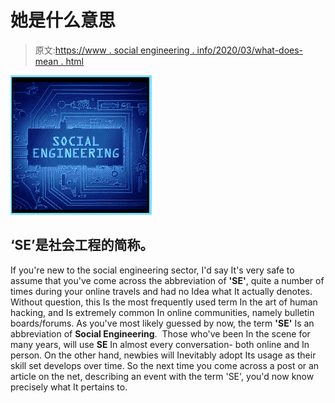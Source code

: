 # 她是什么意思

> 原文:[https://www . social engineering . info/2020/03/what-does-mean . html](https://www.socialengineering.info/2020/03/what-does-mean.html)

[![](img/18d3fb064189b617716f64da25e96fbb.png)](https://1.bp.blogspot.com/-th1Tpo7QZCg/Xm4lbcd9Z6I/AAAAAAAAjHs/yJsP1n5d4UMBCHobcTvIodfhFmT1Rh6EACLcBGAsYHQ/s1600/Social%2BEngineering.%2Bwww.socialengineers.com.png)

## **‘SE’是社会工程的简称。**

If you're new to the social engineering sector, I'd say It's very safe to assume that you've come across the abbreviation of **'SE'**, quite a number of times during your online travels and had no Idea what It actually denotes. 
  Without question, this Is the most frequently used term In the art of human hacking, and Is extremely common In online communities, namely bulletin boards/forums. As you've most likely guessed by now, the term **'SE'** Is an abbreviation of **Social Engineering**. 
  Those who've been In the scene for many years, will use **SE** In almost every conversation- both online and In person. On the other hand, newbies will Inevitably adopt Its usage as their skill set develops over time.
  So the next time you come across a post or an article on the net, describing an event with the term 'SE', you'd now know precisely what It pertains to.